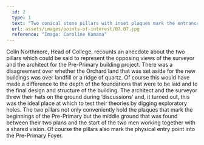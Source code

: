 ```yaml
---
  id: 2
  type: 1
  text: "Two conical stone pillars with inset plaques mark the entrance to the Pre-Primary. "
  url: assets/images/points-of-interest/07.07.jpg
  reference: "Image: Caroline Kamana"
---
```

Colin Northmore, Head of College, recounts an anecdote about the two pillars which could be said to represent the opposing views of the surveyor and the architect for the Pre-Primary building project. There was a disagreement over whether the Orchard land that was set aside for the new buildings was over landfill or a ridge of quartz. Of course this would have made a difference to the depth of the foundations that were to be laid and to the final design and structure of the building. The architect and the surveyor threw their hats on the ground during ‘discussions’ and, it turned out, this was the ideal place at which to test their theories by digging exploratory holes. The two pillars not only conveniently hold the plaques that mark the beginnings of the Pre-Primary but the middle ground that was found between their two plans and the start of the two men working together with a shared vision. Of course the pillars also mark the physical entry point into the Pre-Primary Foyer.
